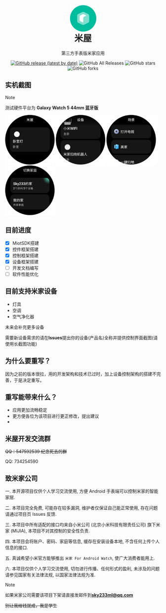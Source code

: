 <div align="center">


<img width="85" height="85" alt="" src="./image/icon.png" style="transform: translateY(42px)">

# 米屋

第三方手表版米家应用

[![GitHub release (latest by date)](https://img.shields.io/github/v/release/sky130/MiWu)](https://github.com/sky130/MiWu/releases)  ![GitHub All Releases](https://img.shields.io/github/downloads/sky130/MiWu/total) ![GitHub stars](https://img.shields.io/github/stars/sky130/MiWu?style=flat) ![GitHub forks](https://img.shields.io/github/forks/sky130/MiWu)

</div>

<!--
![MiWu](https://socialify.git.ci/sky130/MiWu/image?description=1&font=Jost&forks=1&issues=1&logo=https%3A%2F%2Fraw.githubusercontent.com%2Fsky130%2FMiWu%2Fmaster%2Fimage%2Ficon.png&name=1&owner=1&pulls=1&stargazers=1&theme=Light)
-->

## 实机截图

> [!NOTE]
> 测试硬件平台为 **Galaxy Watch 5 44mm 蓝牙版**

<img width="160" alt="" src="./image/1.png"/> <img width="160" alt="" src="./image/2.png"/> <img width="160" alt="" src="./image/3.png"/> <img width="160" alt="" src="./image/4.png"/>

## 目前进度

- [x] MiotSDK搭建
- [x] 控件框架搭建
- [x] 控制框架搭建
- [x] 设备框架搭建
- [ ] 开发文档编写
- [ ] 软件性能优化

## 目前支持米家设备

- 灯具
- 空调
- 空气净化器

[//]: # (- 温湿度传感器)

[//]: # (- 扫地机器人)

[//]: # (- 烘干机)

[//]: # (- 加热器)

[//]: # (- 宠物喂食器)

[//]: # (- 开关)

[//]: # (- 插座)

[//]: # (- 除湿机)

[//]: # (- 摄像头)

[//]: # (- 扬声器)

[//]: # (- 气体传感器)

[//]: # (- 门窗传感器)

[//]: # (- 风扇)

[//]: # (- 加湿器)

[//]: # (- 窗帘)

未来会补充更多设备

需要新设备需求的请在**Issues**提出你的设备(产品名)全称并提供控制界面截图(请使用长截图功能)

## 为什么要重写？

因为之前的版本很拉，用的开发架构和技术已过时，加上设备控制架构的搭建不完善，于是决定重写。

## 重写能带来什么？

- 应用更加流畅稳定
- 更方便各位为该项目进行更正修改，提出建议
- 
## 米屋开发交流群

~~QQ：547592539 纪念死去的群~~

QQ: 734254590

## 致米家公司

一. 本开源项目仅供个人学习交流使用, 方便 Android 手表端可以控制米家的智能家居.

二. 本项目完全免费, 可能存在较多漏洞, 维护者仅保证自己能正常使用, 存在问题请通过项目页 Issues 反馈.

三. 本项目中所有适配的接口均来自小米公司 (北京小米科技有限责任公司) 旗下米家 (MIJIA), 本项目不对其控制的安全性负责.

四. 本项目会将账户、密码、家庭等信息, 缓存在安装设备本地, 不含任何上传个人信息的接口.

五. 真诚希望小米官方能够推出 `米家 For Android Watch`, 使广大消费者能用上.

六. 本项目仅供个人学习交流使用, 切勿进行传播、任何形式的盈利, 未涉及的问题请参见国家有关法律法规, 以国家法律法规为准.

> [!NOTE]
> 如果米家公司需要该项目下架请直接发邮件到**sky233ml@qq.com**
> 
> ~~别让我给钱就成，我是学生~~
